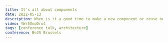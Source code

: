 ```yaml
---
title: It's all about components
date: 2022-05-13
description: When is it a good time to make a new component or reuse one that is already created? Making these decisions early on is key to great software architecture. If we think before we build, we can build amazing apps that will easily scale.
video: YWr5XnoDru4
tags: [conference talk, architecture]
conference: BeJS Brussels
---
```

